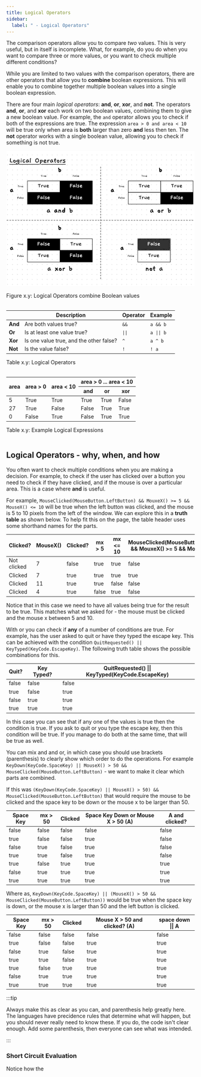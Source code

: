 ```yaml
---
title: Logical Operators
sidebar:
  label: " - Logical Operators"
---
```


The comparison operators allow you to compare *two* values. This is very useful, but in itself is incomplete. What, for example, do you do when you want to compare three or more values, or you want to check multiple different conditions?

While you are limited to two values with the comparison operators, there are other operators that allow you to **combine** boolean expressions. This will enable you to combine together multiple boolean values into a single boolean expression.

There are four main *logical operators*: **and**, **or**, **xor**, and **not**. The operators **and**, **or**, and **xor** each work on two boolean values, combining them to give a new boolean value. For example, the `and` operator allows you to check if both of the expressions are true. The expression `area > 0 and area < 10` will be true only when area is **both** larger than zero **and** less then ten. The **not** operator works with a single boolean value, allowing you to check if something is not true.

<a id="FigureLogicalOperators"></a>

![Figure x.y: Logical Operators combine Boolean values](./images/logical-operators.png "Logical Operators combine Boolean values")
<div class="caption"><span class="caption-figure-nbr">Figure x.y: </span>Logical Operators combine Boolean values</div><br/>


<a id="TableLogicalOperators"></a>

|  | Description | Operator | Example |
|---|---|---|---|
| **And** | Are both values true? | `&&` | `a && b` |
| **Or** | Is at least one value true? | `\|\|` | `a \|\| b` |
| **Xor** | Is one value true, and the other false? | `^` | `a ^ b` |
| **Not** | Is the value false? | `!` | `! a` |

<div class="caption"><span class="caption-figure-nbr">Table x.y: </span>Logical Operators</div><br/>

<a id="TableLogicalExpressionsExample"></a>

<table>
<thead>
  <tr>
    <th rowspan="2">area</th>
    <th rowspan="2">area > 0</th>
    <th rowspan="2">area < 10</th>
    <th colspan="3">area > 0 ... area < 10</th>
  </tr>
  <tr>
    <th>and</th>
    <th>or</th>
    <th>xor</th>
  </tr>
</thead>
<tbody>
  <tr>
    <td>5</td>
    <td>True</td>
    <td>True</td>
    <td>True</td>
    <td>True</td>
    <td>False</td>
  </tr>
  <tr>
    <td>27</td>
    <td>True</td>
    <td>False</td>
    <td>False</td>
    <td>True</td>
    <td>True</td>
  </tr>
  <tr>
    <td>0</td>
    <td>False</td>
    <td>True</td>
    <td>False</td>
    <td>True</td>
    <td>True</td>
  </tr>
</tbody>
</table>

</tbody>
</table>

<div class="caption"><span class="caption-figure-nbr">Table x.y: </span>Example Logical Expressions</div><br/>

## Logical Operators - why, when, and how

You often want to check multiple conditions when you are making a decision. For example, to check if the user has clicked over a button you need to check if they have clicked, and if the mouse is over a particular area. This is a case where **and** is useful.

For example, `MouseClicked(MouseButton.LeftButton) && MouxeX() >= 5 && MouseX() <= 10` will be true when the left button was clicked, and the mouse is 5 to 10 pixels from the left of the window. We can explore this in a **truth table** as shown below. To help fit this on the page, the table header uses some shorthand names for the parts.

| Clicked? | MouseX() | Clicked? | mx > 5 | mx <= 10 | MouseClicked(MouseButton.LeftButton) && MouxeX() >= 5 && MouseX() <= 10 |
|---|---|---|---|---|---|
| Not clicked | 7 | false | true | true | false |
| Clicked | 7 | true | true | true | true |
| Clicked | 11 | true | true | false | false |
| Clicked | 4 | true | false | true | false |

Notice that in this case we need to have all values being true for the result to be true. This matches what we asked for - the mouse must be clicked and the mouse x between 5 and 10.

With or you can check if **any** of a number of conditions are true. For example, has the user asked to quit or have they typed the escape key. This can be achieved with the condition `QuitRequested() || KeyTyped(KeyCode.EscapeKey)`. The following truth table shows the possible combinations for this.

| Quit? | Key Typed? | QuitRequested() \|\| KeyTyped(KeyCode.EscapeKey) |
| --- | --- | --- |
| false | false | false |
| true | false | true |
| false | true | true |
| true | true | true |

In this case you can see that if any one of the values is true then the condition is true. If you ask to quit or you type the escape key, then this condition will be true. If you manage to do both at the same time, that will be true as well.

You can mix and and or, in which case you should use brackets (parenthesis) to clearly show which order to do the operations. For example `KeyDown(KeyCode.SpaceKey) || MouseX() > 50 && MouseClicked(MouseButton.LeftButton)` - we want to make it clear which parts are combined.

If this was `(KeyDown(KeyCode.SpaceKey) || MouseX() > 50) && MouseClicked(MouseButton.LeftButton)` that would require the mouse to be clicked and the space key to be down or the mouse x to be larger than 50. 

| Space Key | mx > 50 | Clicked | Space Key Down or Mouse X > 50 (A) | A and clicked? |
| --- | --- | --- | --- | --- |
| false | false | false | false | false |
| true | false | false | true | false |
| false | true | false | true | false |
| true | true | false | true | false |
| true | false | true | true | true |
| false | true | true | true | true |
| true | true | true | true | true |


Where as, `KeyDown(KeyCode.SpaceKey) || (MouseX() > 50 && MouseClicked(MouseButton.LeftButton))` would be true when the space key is down, or the mouse x is larger than 50 and the left button is clicked.

| Space Key | mx > 50 | Clicked | Mouse X > 50 and clicked? (A) | space down \|\| A |
| --- | --- | --- | --- | --- |
| false | false | false | false | false |
| true | false | false | true | true |
| false | true | false | true | true |
| true | true | false | true | true |
| true | false | true | true | true |
| false | true | true | true | true |
| true | true | true | true | true |

:::tip

Always make this as clear as you can, and parenthesis help greatly here. The languages have precidence rules that determine what will happen, but you should never really need to know these. If you do, the code isn't clear enough. Add some parenthesis, then everyone can see what was intended.

:::

### Short Circuit Evaluation

Notice how the 